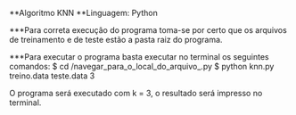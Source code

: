 **Algoritmo KNN 
**Linguagem: Python

***Para correta execução do programa toma-se por certo que os arquivos de treinamento e de teste estão a pasta raiz do programa.

***Para executar o programa basta executar no terminal os seguintes comandos:
$ cd /navegar_para_o_local_do_arquivo_.py
$ python knn.py treino.data teste.data 3

O programa será executado com k = 3, o resultado será impresso no terminal.

